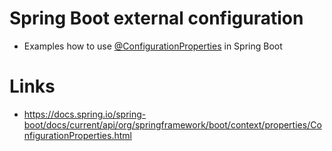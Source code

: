 # Spring Boot external configuration
* Examples how to use [@ConfigurationProperties] in Spring Boot

# Links
* https://docs.spring.io/spring-boot/docs/current/api/org/springframework/boot/context/properties/ConfigurationProperties.html

[@ConfigurationProperties]: https://docs.spring.io/spring-boot/docs/current/api/org/springframework/boot/context/properties/ConfigurationProperties.html
